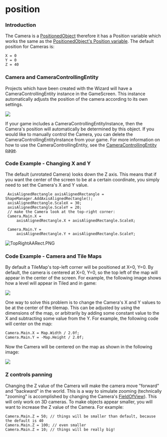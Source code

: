 # position

### Introduction

The Camera is a [PositionedObject](../../../../frb/docs/index.php) therefore it has a Position variable which works the same as the [PositionedObject's Position variable](../../../../frb/docs/index.php). The default position for Cameras is:

```
X = 0
Y = 0
Z = 40
```

### Camera and CameraControllingEntity

Projects which have been created with the Wizard will have a CameraControllingEntity instance in the GameScreen. This instance automatically adjusts the position of the camera according to its own settings.

![](../../../../media/2022-10-img\_635b07de5a0f8.png)

If your game includes a CameraControllingEntityInstance, then the Camera's position will automatically be determined by this object. If you would like to manually control the Camera, you can delete the CameraControllingEntityInstance from your game. For more information on how to use the CameraControllingEntity, see the [CameraControllingEntity page](../entities/cameracontrollingentity.md).

### Code Example - Changing X and Y

The default (unrotated Camera) looks down the Z axis. This means that if you want the center of the screen to be at a certain coordinate, you simply need to set the Camera's X and Y value.

```
 AxisAlignedRectangle axisAlignedRectangle = ShapeManager.AddAxisAlignedRectangle();
 axisAlignedRectangle.ScaleX = 30;
 axisAlignedRectangle.ScaleY = 20;
 // make the Camera look at the top-right corner:
 Camera.Main.X =
     axisAlignedRectangle.X + axisAlignedRectangle.ScaleX;

 Camera.Main.Y =
     axisAlignedRectangle.Y + axisAlignedRectangle.ScaleY;
```

![TopRightAARect.PNG](../../../../media/migrated\_media-TopRightAARect.PNG)

### Code Example - Camera and Tile Maps

By default a TileMap's top-left corner will be positioned at X=0, Y=0. By default, the camera is centered at X=0, Y=0, so the top left of the map will appear in the center of the screen. For example, the following image shows how a level will appear in Tiled and in game:

![](../../../../media/2021-07-img\_60f1ebc8055fe.png)

One way to solve this problem is to change the Camera's X and Y values to be at the center of the tilemap. This can be adjusted by using the dimensions of the map, or arbitrarily by adding some constant value to the X and subtracting some value from the Y. For example, the following code will center on the map:

```
Camera.Main.X = Map.Width / 2.0f;
Camera.Main.Y = -Map.Height / 2.0f;
```

Now the Camera will be centered on the map as shown in the following image:

![](../../../../media/2021-07-img\_60f1eca81d13b.png)

### Z controls panning

Changing the Z value of the Camera will make the camera move "forward" and "backward" in the world. This is a way to simulate zooming (technically "zooming" is accomplished by changing the Camera's [FieldOfView](../../../../frb/docs/index.php)). This will only work on 3D cameras. To make objects appear smaller, you will want to increase the Z value of the Camera. For example:

```
Camera.Main.Z = 50; // things will be smaller than default, because the default is 40
Camera.Main.Z = 100; // even smaller
Camera.Main.Z = 10; // things will be really big!
```
